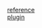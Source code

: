 [reference](https://www.graphql-code-generator.com/docs/getting-started/index)  
[plugin](https://www.graphql-code-generator.com/docs/plugins/index)  